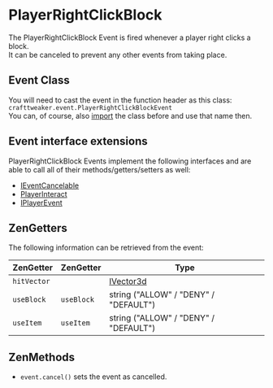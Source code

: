 # PlayerRightClickBlock

The PlayerRightClickBlock Event is fired whenever a player right clicks a block.  
It can be canceled to prevent any other events from taking place.

## Event Class
You will need to cast the event in the function header as this class:  
`crafttweaker.event.PlayerRightClickBlockEvent`  
You can, of course, also [import](/AdvancedFunctions/Import) the class before and use that name then.

## Event interface extensions
PlayerRightClickBlock Events implement the following interfaces and are able to call all of their methods/getters/setters as well:

- [IEventCancelable](IEventCancelable)
- [PlayerInteract](PlayerInteract)
- [IPlayerEvent](IPlayerEvent)


## ZenGetters
The following information can be retrieved from the event:

| ZenGetter   | ZenGetter  |  Type                                 |
|-------------|------------|---------------------------------------|
| `hitVector` |            | [IVector3d](/Vanilla/World/IVector3d) |
| `useBlock`  | `useBlock` | string ("ALLOW" / "DENY" / "DEFAULT") |
| `useItem`   | `useItem`  | string ("ALLOW" / "DENY" / "DEFAULT") |

## ZenMethods

- `event.cancel()` sets the event as cancelled.